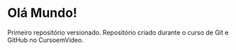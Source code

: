 # Olá Mundo!
 Primeiro repositório versionado.
 Repositório criado durante o curso de Git e GitHub no CursoemVideo.
